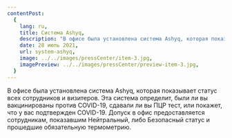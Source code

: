 ```yaml
---
contentPost:
  {
    lang: ru,
    title: Система Ashyq,
    description: "В офисе была установлена система Ashyq, которая показывает ...",
    date: 28 июль 2021,
    url: system-ashyq,
    image: ../../images/pressCenter/item-3.jpg,
    imagePreview: ../../images/pressCenter/preview-item-3.jpg,
  }
---
```


В офисе была установлена система Ashyq, которая показывает статус всех сотрудников и визитеров. Эта система определит, были ли вы вакцинированы против COVID-19, сдавали ли вы ПЦР тест, или покажет, что у вас подтвержден COVID-19. Допуск в офис предоставляется сотрудникам, показавшим Нейтральный, либо Безопасный статус и прошедшие обязательную термометрию.